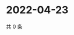 # 2022-04-23

共 0 条

<!-- BEGIN WEIBO -->
<!-- 最后更新时间 Sat Apr 23 2022 01:15:13 GMT+0800 (China Standard Time) -->

<!-- END WEIBO -->
